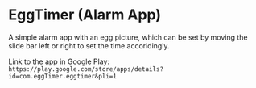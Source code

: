 # EggTimer (Alarm App)

A simple alarm app with an egg picture, which can be set by moving the slide bar left or right to set the time accoridingly.

Link to the app in Google Play: `https://play.google.com/store/apps/details?id=com.eggTimer.eggtimer&pli=1`
